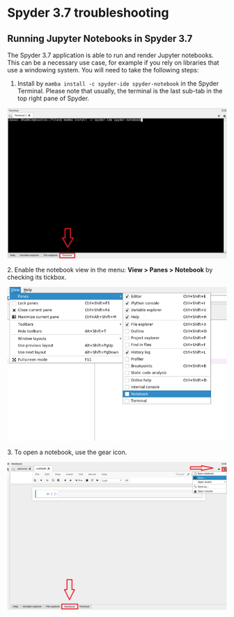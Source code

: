 # Spyder 3.7 troubleshooting

## Running Jupyter Notebooks in Spyder 3.7

The Spyder 3.7 application is able to run and render Jupyter notebooks. This can be a necessary use case, for example if you rely on libraries that use a windowing system. You will need to take the following steps:

1. Install by `mamba install -c spyder-ide spyder-notebook` in the Spyder Terminal. Please note that usually, the terminal is the last sub-tab in the top right pane of Spyder.

![](<../../../.gitbook/assets/jupyter_notebook_install_spyder (1).png>)

&#x20;    2\. Enable the notebook view in the menu: **View > Panes > Notebook** by checking its tickbox.

![](../../../.gitbook/assets/checkbox.png)

&#x20;  3\. To open a notebook, use the gear icon.&#x20;

![](../../../.gitbook/assets/notebook_open.png)
